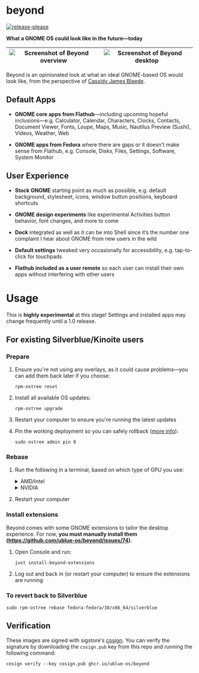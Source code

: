 # beyond

[![release-please](https://github.com/ublue-os/beyond/actions/workflows/release-please.yml/badge.svg)](https://github.com/ublue-os/beyond/actions/workflows/release-please.yml)

**What a GNOME OS could look like in the future—today**

![Screenshot of Beyond overview](https://github.com/ublue-os/beyond/assets/611168/93a07df1-ac0a-4dff-b66b-9bebf58716ab) | ![Screenshot of Beyond desktop](https://github.com/ublue-os/beyond/assets/611168/f6ffac8a-6100-4ccc-8795-5b3b770ae6bd)
---|---


Beyond is an opinionated look at what an ideal GNOME-based OS would look like, from the perspective of [Cassidy James Blaede](https://cassidyjames.com).

## Default Apps

- **GNOME core apps from Flathub**—including upcoming hopeful inclusions—e.g. Calculator, Calendar, Characters, Clocks, Contacts, Document Viewer, Fonts, Loupe, Maps, Music, Nautilus Preview (Sushi), Videos, Weather, Web

- **GNOME apps from Fedora** where there are gaps or it doesn't make sense from Flathub, e.g. Console, Disks, Files, Settings, Software, System Monitor

## User Experience

- **Stock GNOME** starting point as much as possible, e.g. default background, stylesheet, icons, window button positions, keyboard shortcuts

- **GNOME design experiments** like experimental Activities button behavior, font changes, and more to come

- **Dock** integrated as well as it can be into Shell since it’s the number one complaint I hear about GNOME from new users in the wild

- **Default settings** tweaked very occasionally for accessibility, e.g. tap-to-click for touchpads

- **Flathub included as a user remote** so each user can install their own apps without interfering with other users

# Usage

This is **highly experimental** at this stage! Settings and installed apps may change frequently until a 1.0 release.

## For existing Silverblue/Kinoite users

### Prepare

1. Ensure you're not using any overlays, as it could cause problems—you can add them back later if you choose:

   ```shell
   rpm-ostree reset
   ```

2. Install all available OS updates:

   ```shell
   rpm-ostree upgrade
   ```

3. Restart your computer to ensure you're running the latest updates

4. Pin the working deployment so you can safely rollback ([more info](https://docs.fedoraproject.org/en-US/fedora-silverblue/faq/#_about_using_silverblue)):

   ```shell
   sudo ostree admin pin 0
   ```

### Rebase

1. Run the following in a terminal, based on which type of GPU you use:

   <details>
     <summary>AMD/Intel</summary>
     <pre><code>sudo rpm-ostree rebase ostree-unverified-registry:ghcr.io/ublue-os/beyond:38</code></pre>
   </details>

   <details>
     <summary>NVIDIA</summary>
     <pre><code>sudo rpm-ostree rebase ostree-unverified-registry:ghcr.io/ublue-os/beyond-nvidia:38</code></pre>
   </details>
        
2. Restart your computer

### Install extensions

Beyond comes with some GNOME extensions to tailor the desktop experience. For now, **you must manually install them (https://github.com/ublue-os/beyond/issues/74)**.

1. Open Console and run:

   ```shell
   just install-beyond-extensions
   ```

2. Log out and back in (or restart your computer) to ensure the extensions are running

### To revert back to Silverblue

```shell
sudo rpm-ostree rebase fedora:fedora/38/x86_64/silverblue
```

## Verification

These images are signed with sigstore's [cosign](https://docs.sigstore.dev/cosign/overview/). You can verify the signature by downloading the `cosign.pub` key from this repo and running the following command:

```shell
cosign verify --key cosign.pub ghcr.io/ublue-os/beyond
```
